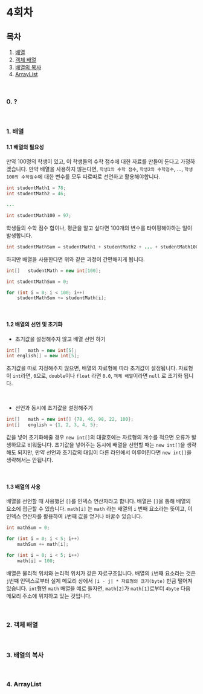 # 4회차

## 목차
1. [배열](#1.-배열)
2. [객체 배열](#2.-객체-배열)
3. [배열의 복사](#3.-배열의-복사)
4. [ArrayList](#4.-ArrayList)

<br>

### 0. ?

<br>


### 1. 배열

#### 1.1 배열의 필요성

만약 100명의 학생이 있고, 이 학생들의 수학 점수에 대한 자료를 만들어 둔다고 가정하겠습니다. 만약 배열을 사용하지 않는다면, `학생1의 수학 점수`, `학생2의 수학점수`, ..., `학생100의 수학점수`에 대한 변수를 모두 따로따로 선언하고 활용해야합니다.

```java
int	studentMath1 = 78;
int	studentMath2 = 46;

...

int	studentMath100 = 97;
```   

학생들의 수학 점수 합이나, 평균을 알고 싶다면 100개의 변수를 타이핑해야하는 일이 발생합니다.

```java
int studentMathSum = studentMath1 + studentMath2 + ... + studentMath100;
```   

하지만 배열을 사용한다면 위와 같은 과정이 간편해지게 됩니다.

```java
int[]	studentMath = new int[100];
```   

```java
int studentMathSum = 0;

for (int i = 0; i < 100; i++)
	studentMathSum += studentMath[i];
```   

<br>

#### 1.2 배열의 선언 및 초기화

- 초기값을 설정해주지 않고 배열 선언 하기

```java
int[]	math = new int[5];
int english[] = new int[5];
```   

초기값을 따로 지정해주지 않으면, 배열의 자료형에 따라 초기값이 설정됩니다. 자료형이 `int`라면, `0`으로, `double`이나 `float` 라면 `0.0`, `객체 배열`이라면 `null` 로 초기화 됩니다.

<br>

- 선언과 동시에 초기값을 설정해주기

```java
int[]	math = new int[] {78, 46, 98, 22, 100};
int[]	english = {1, 2, 3, 4, 5};
```   

값을 넣어 초기화해줄 경우 `new int[]`의 대괄호에는 자료형의 개수를 적으면 오류가 발생하므로 비워둡니다. 초기값을 넣어주는 동시에 배열을 선언할 때는 `new int[]`을 생략해도 되지만, 만약 선언과 초기값의 대입이 다른 라인에서 이루어진다면 `new int[]`을 생략해서는 안됩니다.

<br>

#### 1.3 배열의 사용

배열을 선언할 때 사용했던 `[]`를 인덱스 연산자라고 합니다. 배열은 `[]`을 통해 배열의 요소에 접근할 수 있습니다. `math[i]` 는 `math`
라는 배열의 `i` 번째 요소라는 뜻이고, 이 인덱스 연산자를 활용하여 `i`번째 값을 얻거나 바꿀수 있습니다.

```java
int mathSum = 0;

for (int i = 0; i < 5; i++)
	mathSum += math[i];
```   

```java
for (int i = 0; i < 5; i++)
	math[i] = 100;
```   

배열은 물리적 위치와 논리적 위치가 같은 자료구조입니다. 배열의 `i`번째 요소라는 것은 `j`번째 인덱스로부터 실제 메모리 상에서 `|i - j| * 자료형의 크기(byte)` 만큼 떨어져 있습니다. `int`형인 `math` 배열을 예로 들자면, `math[2]`가  `math[1]`로부터 `4byte` 다음 메모리 주소에 위치하고 있는 것입니다.

<br>


### 2. 객체 배열

<br>


### 3. 배열의 복사

<br>


### 4. ArrayList

<br>

